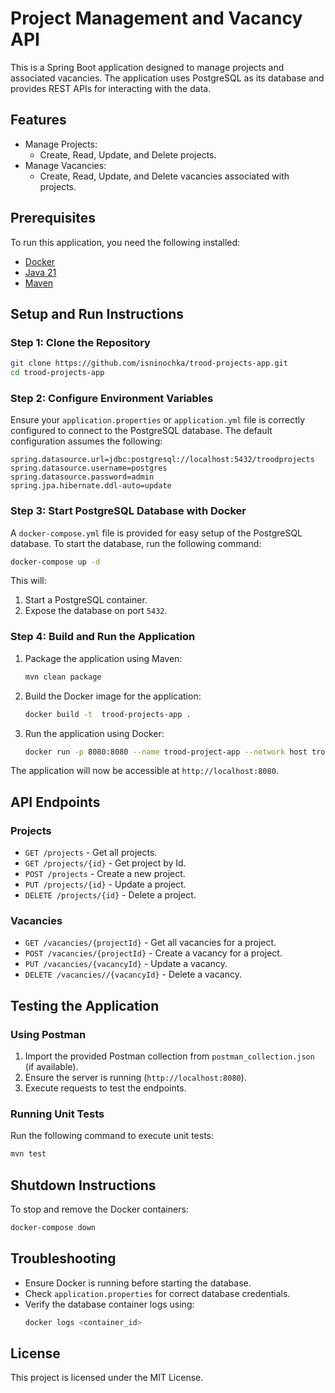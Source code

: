 # Project Management and Vacancy API

This is a Spring Boot application designed to manage projects and associated vacancies. 
The application uses PostgreSQL as its database and provides REST APIs for interacting with the data.

## Features
- Manage Projects:
    - Create, Read, Update, and Delete projects.
- Manage Vacancies:
    - Create, Read, Update, and Delete vacancies associated with projects.

## Prerequisites
To run this application, you need the following installed:
- [Docker](https://www.docker.com/)
- [Java 21](https://jdk.java.net/21/)
- [Maven](https://maven.apache.org/)

## Setup and Run Instructions

### Step 1: Clone the Repository
```bash
git clone https://github.com/isninochka/trood-projects-app.git
cd trood-projects-app
```

### Step 2: Configure Environment Variables
Ensure your `application.properties` or `application.yml` file is correctly configured to connect to the 
PostgreSQL database. The default configuration assumes the following:

```properties
spring.datasource.url=jdbc:postgresql://localhost:5432/troodprojects
spring.datasource.username=postgres
spring.datasource.password=admin
spring.jpa.hibernate.ddl-auto=update
```


### Step 3: Start PostgreSQL Database with Docker
A `docker-compose.yml` file is provided for easy setup of the PostgreSQL database. 
To start the database, run the following command:

```bash
docker-compose up -d
```

This will:
1. Start a PostgreSQL container.
2. Expose the database on port `5432`.

### Step 4: Build and Run the Application
1. Package the application using Maven:
   ```bash
   mvn clean package
   ```

2. Build the Docker image for the application:
   ```bash
   docker build -t  trood-projects-app .
   ```

3. Run the application using Docker:
   ```bash
   docker run -p 8080:8080 --name trood-project-app --network host trood-projects-app
   ```

The application will now be accessible at `http://localhost:8080`.

## API Endpoints

### Projects
- `GET /projects` - Get all projects.
- `GET /projects/{id}` - Get project by Id.
- `POST /projects` - Create a new project.
- `PUT /projects/{id}` - Update a project.
- `DELETE /projects/{id}` - Delete a project.

### Vacancies
- `GET /vacancies/{projectId}` - Get all vacancies for a project.
- `POST /vacancies/{projectId}` - Create a vacancy for a project.
- `PUT /vacancies/{vacancyId}` - Update a vacancy.
- `DELETE /vacancies//{vacancyId}` - Delete a vacancy.

## Testing the Application

### Using Postman
1. Import the provided Postman collection from `postman_collection.json` (if available).
2. Ensure the server is running (`http://localhost:8080`).
3. Execute requests to test the endpoints.

### Running Unit Tests
Run the following command to execute unit tests:
```bash
mvn test
```

## Shutdown Instructions
To stop and remove the Docker containers:
```bash
docker-compose down
```

## Troubleshooting
- Ensure Docker is running before starting the database.
- Check `application.properties` for correct database credentials.
- Verify the database container logs using:
  ```bash
  docker logs <container_id>
  ```

## License
This project is licensed under the MIT License.
